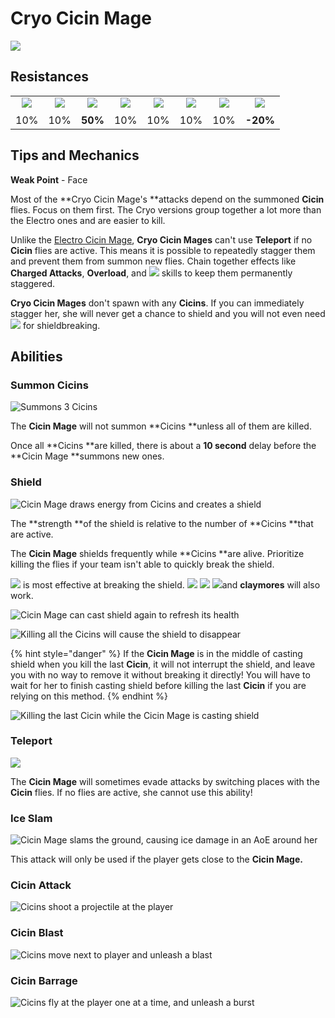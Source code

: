 # Cryo Cicin Mage

![](../../.gitbook/assets/cicin-mage-cryo-.jpg)

## Resistances

|                                                                                                                                                                                                           |                                                                                                                                                                                                           |                                                                                                                                                                                                           |                                                                                                                                                                                                           |                                                                                                                                                                                                           |                                                                                                                                                                                                           |                                                                                                                                                                                                           |                                                                                                                                                                                                           |
| :-------------------------------------------------------------------------------------------------------------------------------------------------------------------------------------------------------: | :-------------------------------------------------------------------------------------------------------------------------------------------------------------------------------------------------------: | :-------------------------------------------------------------------------------------------------------------------------------------------------------------------------------------------------------: | :-------------------------------------------------------------------------------------------------------------------------------------------------------------------------------------------------------: | :-------------------------------------------------------------------------------------------------------------------------------------------------------------------------------------------------------: | :-------------------------------------------------------------------------------------------------------------------------------------------------------------------------------------------------------: | :-------------------------------------------------------------------------------------------------------------------------------------------------------------------------------------------------------: | :-------------------------------------------------------------------------------------------------------------------------------------------------------------------------------------------------------: |
| ​​![](https://firebasestorage.googleapis.com/v0/b/gitbook-28427.appspot.com/o/assets%2F-MVAGyyACcSzyzfmgy7f%2Fsync%2F485abc41b72e4fb75fd6cf1b2c21d83a5da9a05c.png?generation=1615182625871961\&alt=media) | ​​![](https://firebasestorage.googleapis.com/v0/b/gitbook-28427.appspot.com/o/assets%2F-MVAGyyACcSzyzfmgy7f%2Fsync%2F1a9d730812988c6cd8678f117630d179f689cee0.png?generation=1615182626544397\&alt=media) | ​​![](https://firebasestorage.googleapis.com/v0/b/gitbook-28427.appspot.com/o/assets%2F-MVAGyyACcSzyzfmgy7f%2Fsync%2Fe0472b52c548a7162a648c191cad9b7bbdf4498b.png?generation=1615182626170812\&alt=media) | ​​![](https://firebasestorage.googleapis.com/v0/b/gitbook-28427.appspot.com/o/assets%2F-MVAGyyACcSzyzfmgy7f%2Fsync%2Fa8efded210241d0c6764e2819b9c750deff8a6d4.png?generation=1615182626278065\&alt=media) | ​​![](https://firebasestorage.googleapis.com/v0/b/gitbook-28427.appspot.com/o/assets%2F-MVAGyyACcSzyzfmgy7f%2Fsync%2F68e4777d7c38eb974be29d8260b1f52709a44a26.png?generation=1615182625284983\&alt=media) | ​​![](https://firebasestorage.googleapis.com/v0/b/gitbook-28427.appspot.com/o/assets%2F-MVAGyyACcSzyzfmgy7f%2Fsync%2Fcb0b6d83e3899b9d4310fb78ce58ccad28b8c839.png?generation=1615182626007947\&alt=media) | ​​![](https://firebasestorage.googleapis.com/v0/b/gitbook-28427.appspot.com/o/assets%2F-MVAGyyACcSzyzfmgy7f%2Fsync%2F347363c813f76f26b0c6c74df49012812f9fe690.png?generation=1615182625760905\&alt=media) | ​​![](https://firebasestorage.googleapis.com/v0/b/gitbook-28427.appspot.com/o/assets%2F-MVAGyyACcSzyzfmgy7f%2Fsync%2F7db8ec0e8a47656e2367909ab5d65aa19effb930.png?generation=1615182626144273\&alt=media) |
|                                                                                                    10%                                                                                                    |                                                                                                    10%                                                                                                    |                                                                                                  **50%**                                                                                                  |                                                                                                    10%                                                                                                    |                                                                                                    10%                                                                                                    |                                                                                                    10%                                                                                                    |                                                                                                    10%                                                                                                    |                                                                                                  **-20%**                                                                                                 |

## Tips and Mechanics

**Weak Point** - Face

Most of the **Cryo Cicin Mage's **attacks depend on the summoned **Cicin** flies. Focus on them first. The Cryo versions group together a lot more than the Electro ones and are easier to kill.

Unlike the [Electro Cicin Mage](electro-cicin-mage.md), **Cryo Cicin Mages** can't use **Teleport** if no **Cicin** flies are active. This means it is possible to repeatedly stagger them and prevent them from summon new flies. Chain together effects like **Charged Attacks**, **Overload**, and ![](../../.gitbook/assets/anemo\_small.png) skills to keep them permanently staggered.

**Cryo Cicin Mages** don't spawn with any **Cicins**. If you can immediately stagger her, she will never get a chance to shield and you will not even need ![](../../.gitbook/assets/pyro\_small.png) for shieldbreaking.

## Abilities

### Summon Cicins

![Summons 3 Cicins](../../.gitbook/assets/cicin\_summon.gif)

The **Cicin Mage** will not summon **Cicins **unless all of them are killed.

Once all **Cicins **are killed, there is about a **10 second** delay before the **Cicin Mage **summons new ones.

### Shield

![Cicin Mage draws energy from Cicins and creates a shield](../../.gitbook/assets/cicin\_shield.gif)

The **strength **of the shield is relative to the number of **Cicins **that are active.

The **Cicin Mage** shields frequently while **Cicins **are alive. Prioritize killing the flies if your team isn't able to quickly break the shield.

![](../../.gitbook/assets/pyro\_small.png) is most effective at breaking the shield. ![](../../.gitbook/assets/electro\_small.png) ![](../../.gitbook/assets/geo\_small.png) ![](../../.gitbook/assets/anemo\_small.png)and **claymores** will also work.

![Cicin Mage can cast shield again to refresh its health](../../.gitbook/assets/cicin\_shield\_refresh.gif)

![Killing all the Cicins will cause the shield to disappear](../../.gitbook/assets/cicin\_deshield.gif)

{% hint style="danger" %}
If the **Cicin Mage** is in the middle of casting shield when you kill the last **Cicin**, it will not interrupt the shield, and leave you with no way to remove it without breaking it directly! You will have to wait for her to finish casting shield before killing the last **Cicin** if you are relying on this method.
{% endhint %}

![Killing the last Cicin while the Cicin Mage is casting shield](../../.gitbook/assets/cicin\_deshield\_fail.gif)

### Teleport

![](../../.gitbook/assets/cicin\_teleport.gif)

The **Cicin Mage** will sometimes evade attacks by switching places with the **Cicin** flies. If no flies are active, she cannot use this ability!

### Ice Slam

![Cicin Mage slams the ground, causing ice damage in an AoE around her](<../../.gitbook/assets/cicin\_slam (1).gif>)

This attack will only be used if the player gets close to the **Cicin Mage.**

### Cicin Attack

![Cicins shoot a projectile at the player](../../.gitbook/assets/cicin\_attack.gif)

### Cicin Blast

![Cicins move next to player and unleash a blast](../../.gitbook/assets/cicin\_burst.gif)

### Cicin Barrage

![Cicins fly at the player one at a time, and unleash a burst](../../.gitbook/assets/cicin\_barrage.gif)
